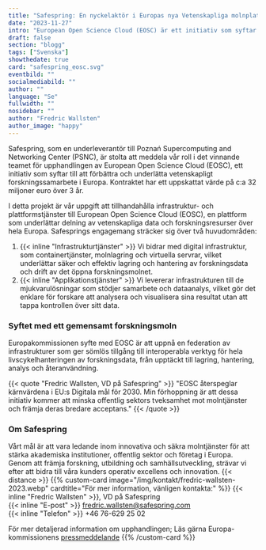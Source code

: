 ```yaml
---
title: "Safespring: En nyckelaktör i Europas nya Vetenskapliga molnplattform värd 32 miljoner euro"
date: "2023-11-27"
intro: "European Open Science Cloud (EOSC) är ett initiativ som syftar till att förbättra och revolutionera vetenskapligt forskningssamarbete i Europa."
draft: false
section: "blogg"
tags: ["Svenska"]
showthedate: true
card: "safespring_eosc.svg"
eventbild: ""
socialmediabild: ""
author: ""
language: "Se"
fullwidth: ""
nosidebar: ""
author: "Fredric Wallsten"
author_image: "happy"
---
```


Safespring, som en underleverantör till Poznań Supercomputing and Networking Center (PSNC), är stolta att meddela vår roll i det vinnande teamet för upphandlingen av European Open Science Cloud (EOSC), ett initiativ som syftar till att förbättra och underlätta vetenskapligt forskningssamarbete i Europa. Kontraktet har ett uppskattat värde på c:a 32 miljoner euro över 3 år.

I detta projekt är vår uppgift att tillhandahålla infrastruktur- och plattformstjänster till European Open Science Cloud (EOSC), en plattform som underlättar delning av vetenskapliga data och forskningsresurser över hela Europa. Safesprings engagemang sträcker sig över två huvudområden:

1.	{{< inline "Infrastrukturtjänster" >}} Vi bidrar med digital infrastruktur, som containertjänster, molnlagring och virtuella servrar, vilket underlättar säker och effektiv lagring och hantering av forskningsdata och drift av det öppna forskningsmolnet.
2.	{{< inline "Applikationstjänster" >}} Vi levererar infrastrukturen till de mjukvarulösningar som stödjer samarbete och dataanalys, vilket gör det enklare för forskare att analysera och visualisera sina resultat utan att tappa kontrollen över sitt data.

### Syftet med ett gemensamt forskningsmoln
Europakommissionen syfte med EOSC är att uppnå en federation av infrastrukturer som ger sömlös tillgång till interoperabla verktyg för hela livscykelhanteringen av forskningsdata, från upptäckt till lagring, hantering, analys och återanvändning.

{{< quote "Fredric Wallsten, VD på Safespring" >}}
"EOSC återspeglar kärnvärdena i EU:s Digitala mål för 2030. Min förhoppning är att dessa initiativ kommer att minska offentlig sektors tveksamhet mot molntjänster och främja deras bredare acceptans." 
{{< /quote >}}

### Om Safespring
Vårt mål är att vara ledande inom innovativa och säkra molntjänster för att stärka akademiska institutioner, offentlig sektor och företag i Europa. Genom att främja forskning, utbildning och samhällsutveckling, strävar vi efter att bidra till våra kunders operativ excellens och innovation.
{{< distance >}}
{{% custom-card image="/img/kontakt/fredric-wallsten-2023.webp" cardtitle="För mer information, vänligen kontakta:" %}}
{{< inline "Fredric Wallsten" >}}, VD på Safespring  
{{< inline "E-post" >}} fredric.wallsten@safespring.com  
{{< inline "Telefon" >}} +46 76-629 25 02


För mer detaljerad information om upphandlingen; Läs gärna Europa-kommissionens [pressmeddelande](https://digital-strategy.ec.europa.eu/en/news/commission-announces-winners-eosc-procurement)
{{% /custom-card %}}